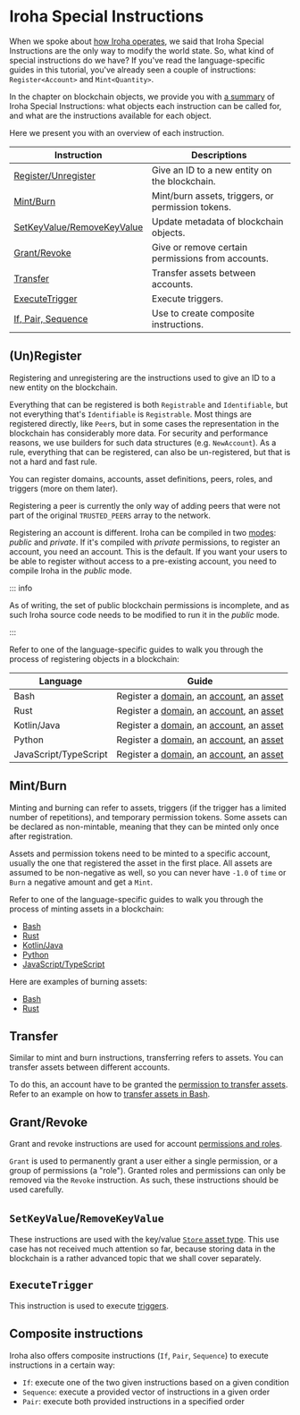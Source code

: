 # Iroha Special Instructions

When we spoke about [how Iroha operates](intro.md#how-iroha-works), we said
that Iroha Special Instructions are the only way to modify the world state.
So, what kind of special instructions do we have? If you've read the
language-specific guides in this tutorial, you've already seen a couple of
instructions: `Register<Account>` and `Mint<Quantity>`.

In the chapter on blockchain objects, we provide you with
[a summary](../objects/instructions.md) of Iroha Special Instructions: what
objects each instruction can be called for, and what are the instructions
available for each object.

Here we present you with an overview of each instruction.

| Instruction                                              | Descriptions                                      |
| -------------------------------------------------------- | ------------------------------------------------- |
| [Register/Unregister](#unregister)                       | Give an ID to a new entity on the blockchain.     |
| [Mint/Burn](#mintburn)                                   | Mint/burn assets, triggers, or permission tokens. |
| [SetKeyValue/RemoveKeyValue](#setkeyvalueremovekeyvalue) | Update metadata of blockchain objects.            |
| [Grant/Revoke](#grantrevoke)                             | Give or remove certain permissions from accounts. |
| [Transfer](#transfer)                                    | Transfer assets between accounts.                 |
| [ExecuteTrigger](#executetrigger)                        | Execute triggers.                                 |
| [If, Pair, Sequence](#composite-instructions)            | Use to create composite instructions.             |

## (Un)Register

Registering and unregistering are the instructions used to give an ID to a
new entity on the blockchain.

Everything that can be registered is both `Registrable` and `Identifiable`,
but not everything that's `Identifiable` is `Registrable`. Most things are
registered directly, like `Peer`s, but in some cases the representation in
the blockchain has considerably more data. For security and performance
reasons, we use builders for such data structures (e.g. `NewAccount`). As a
rule, everything that can be registered, can also be un-registered, but
that is not a hard and fast rule.

You can register domains, accounts, asset definitions, peers, roles, and
triggers (more on them later).

Registering a peer is currently the only way of adding peers that were not
part of the original `TRUSTED_PEERS` array to the network.

<!-- Check: a reference about future releases or work in progress -->

Registering an account is different. Iroha can be compiled in two
[modes](../configure/modes.md): _public_ and _private_. If it's compiled
with _private_ permissions, to register an account, you need an account.
This is the default. If you want your users to be able to register without
access to a pre-existing account, you need to compile Iroha in the _public_
mode.

::: info

<!-- Check: a reference about future releases or work in progress -->

As of writing, the set of public blockchain permissions is incomplete, and
as such Iroha source code needs to be modified to run it in the _public_
mode.

:::

Refer to one of the language-specific guides to walk you through the
process of registering objects in a blockchain:

| Language              | Guide                                                                                                                                                                                      |
| --------------------- | ------------------------------------------------------------------------------------------------------------------------------------------------------------------------------------------ |
| Bash                  | Register a [domain](../bash.md#_3-registering-a-domain), an [account](../bash.md#_4-registering-an-account), an [asset](../bash.md#_5-registering-and-minting-assets)                      |
| Rust                  | Register a [domain](../rust.md#_3-registering-a-domain), an [account](../rust.md#_4-registering-an-account), an [asset](../rust.md#_5-registering-and-minting-assets)                      |
| Kotlin/Java           | Register a [domain](../kotlin-java.md#_3-registering-a-domain), an [account](../kotlin-java.md#_4-registering-an-account), an [asset](../kotlin-java.md#_5-registering-and-minting-assets) |
| Python                | Register a [domain](../python.md#_3-registering-a-domain), an [account](../python.md#_4-registering-an-account), an [asset](../python.md#_5-registering-and-minting-assets)                |
| JavaScript/TypeScript | Register a [domain](../javascript.md#_3-registering-a-domain), an [account](../javascript.md#_4-registering-an-account), an [asset](../javascript.md#_5-registering-and-minting-assets)    |

## Mint/Burn

Minting and burning can refer to assets, triggers (if the trigger has a
limited number of repetitions), and temporary permission tokens. Some
assets can be declared as non-mintable, meaning that they can be minted
only once after registration.

Assets and permission tokens need to be minted to a specific account,
usually the one that registered the asset in the first place. All assets
are assumed to be non-negative as well, so you can never have `-1.0` of
`time` or `Burn` a negative amount and get a `Mint`.

Refer to one of the language-specific guides to walk you through the
process of minting assets in a blockchain:

- [Bash](../bash.md#_5-registering-and-minting-assets)
- [Rust](../rust.md#_5-registering-and-minting-assets)
- [Kotlin/Java](../kotlin-java.md#_5-registering-and-minting-assets)
- [Python](../python.md#_5-registering-and-minting-assets)
- [JavaScript/TypeScript ](../javascript.md#_5-registering-and-minting-assets)

Here are examples of burning assets:

- [Bash](../bash.md#_7-burning-assets)
- [Rust](../rust.md#_6-burning-assets)

## Transfer

Similar to mint and burn instructions, transferring refers to assets. You
can transfer assets between different accounts.

To do this, an account have to be granted the
[permission to transfer assets](./permissions.md#cantransferuserassets).
Refer to an example on how to
[transfer assets in Bash](../bash.md#_6-transferring-assets).

<!--TODO: add links to transferring assets example in which guide after https://github.com/hyperledger/iroha-2-docs/issues/81 is addressed -->

## Grant/Revoke

Grant and revoke instructions are used for
account [permissions and roles](permissions.md).

`Grant` is used to permanently grant a user either a single permission, or
a group of permissions (a "role"). Granted roles and permissions can only
be removed via the `Revoke` instruction. As such, these instructions should
be used carefully.

## `SetKeyValue`/`RemoveKeyValue`

These instructions are used with the key/value
[`Store` asset type](../objects/metadata.md#store-asset). This use case has
not received much attention so far, because storing data in the blockchain
is a rather advanced topic that we shall cover separately.

## `ExecuteTrigger`

This instruction is used to execute [triggers](./triggers.md).

## Composite instructions

Iroha also offers composite instructions (`If`, `Pair`, `Sequence`) to
execute instructions in a certain way:

- `If`: execute one of the two given instructions based on a given
  condition
- `Sequence`: execute a provided vector of instructions in a given order
- `Pair`: execute both provided instructions in a specified order
